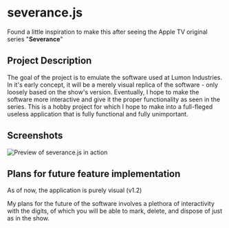 # severance.js
Found a little inspiration to make this after seeing the Apple TV original series "**Severance**"

## Project Description
The goal of the project is to emulate the software used at Lumon Industries. In it's early concept, it will be a merely visual replica of the software - only loosely based on the show's version. Eventually, I hope to make the software more interactive and give it the proper functionality as seen in the series. This is a hobby project for which I hope to make into a full-fleged useless application that is fully functional and fully unimportant.

## Screenshots
![Preview of severance.js in action](https://jacob.ac/severance.js/1.2/resources/screenshot.png)

## Plans for future feature implementation
As of now, the application is purely visual (v1.2)

My plans for the future of the software involves a plethora of interactivity with the digits, of which you will be able to mark, delete, and dispose of just as in the show.
